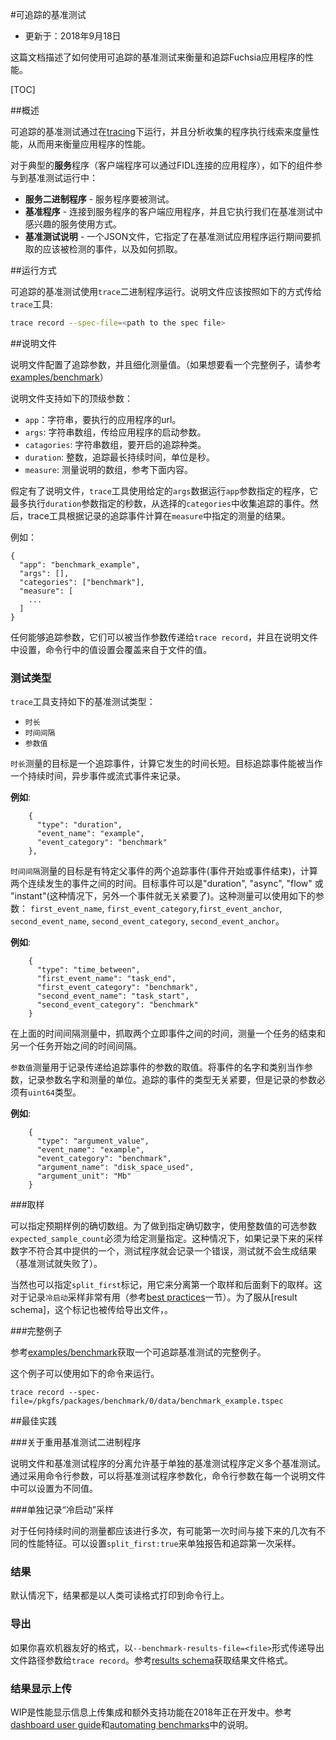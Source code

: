<!--
# Trace-based benchmarking

* Updated: 2018 Sep 18

This document describes how to use trace-based benchmarking to measure and track
performance of Fuchsia apps.
-->

#可追踪的基准测试

* 更新于：2018年9月18日

这篇文档描述了如何使用可追踪的基准测试来衡量和追踪Fuchsia应用程序的性能。

[TOC]

<!--
## Overview

Trace-based benchmarks measure the performance of an application by running it
under [tracing] and analyzing the collected traces to
compute performance metrics.

For a typical **service** application (application to which clients connect over
FIDL), the following components participate in a benchmarking run:

 - **service binary** - the service being benchmarked.
 - **benchmark app** - a client app that connects to the service and
     exercises the usage patterns we are interested in benchmarking.
 - **benchmark spec** - a JSON file specifying which trace events captured
     during a run of the benchmark app should be measured, and how.

The same framework can be also used to benchmark single binaries (without the
client-server split).
-->

##概述

可追踪的基准测试通过在[tracing]下运行，并且分析收集的程序执行线索来度量性能，从而用来衡量应用程序的性能。

对于典型的**服务**程序（客户端程序可以通过FIDL连接的应用程序），如下的组件参与到基准测试运行中：

- **服务二进制程序** - 服务程序要被测试。
- **基准程序** - 连接到服务程序的客户端应用程序，并且它执行我们在基准测试中感兴趣的服务使用方式。
- **基准测试说明** - 一个JSON文件，它指定了在基准测试应用程序运行期间要抓取的应该被检测的事件，以及如何抓取。

<!--
## Mechanics

Trace-based benchmarks are run using the `trace` binary. The spec file needs to be
passed to the tool as follows:

```sh
trace record --spec-file=<path to the spec file>
```
-->

##运行方式

可追踪的基准测试使用`trace`二进制程序运行。说明文件应该按照如下的方式传给`trace`工具:

```sh
trace record --spec-file=<path to the spec file>
```

<!--
### Specification file

The specification file configures tracing parameters and specifies measurements.
(see [examples/benchmark] if you'd like to see a full example straight away)

The file supports the following top level-parameters:

 - `app`: string, url of the application to be run
 - `args`: array of strings, startup arguments to be passed to the application
 - `categories`: array of strings, tracing categories to be enabled
 - `duration`: integer, maximum duration of tracing in seconds
 - `measure`: array of measurement specifications, see below

Given the specification file, the `trace` tool runs the `app` with the given
`args` for at most `duration` seconds and gathers trace events from the selected
`categories`. Then, the tool computes the measurements specified in the
`measure` section on the recorded trace events.

Example:

```{json}
{
  "app": "benchmark_example",
  "args": [],
  "categories": ["benchmark"],
  "measure": [
    ...
  ]
}
```

For any tracing parameters that can be passed both as arguments to `trace record`
and set in the specification file, the command line value overrides the one from
the file.
-->

##说明文件

说明文件配置了追踪参数，并且细化测量值。（如果想要看一个完整例子，请参考[examples/benchmark]）

说明文件支持如下的顶级参数：

- `app`：字符串，要执行的应用程序的url。
- `args`: 字符串数组，传给应用程序的启动参数。
- `catagories`: 字符串数组，要开启的追踪种类。
- `duration`: 整数，追踪最长持续时间，单位是秒。
- `measure`: 测量说明的数组，参考下面内容。

假定有了说明文件，`trace`工具使用给定的`args`数据运行`app`参数指定的程序，它最多执行`duration`参数指定的秒数，从选择的`categories`中收集追踪的事件。然后，trace工具根据记录的追踪事件计算在`measure`中指定的测量的结果。

例如：

```{json}
{
  "app": "benchmark_example",
  "args": [],
  "categories": ["benchmark"],
  "measure": [
    ...
  ]
}
```

任何能够追踪参数，它们可以被当作参数传递给`trace record`，并且在说明文件中设置，命令行中的值设置会覆盖来自于文件的值。

<!--
### Measurement types

The `trace` tool supports the following types of measurements:

 - `duration`
 - `time_between`
 - `argument_value`

A `duration` measurement targets a single trace event and computes the
duration of its occurrences. The target trace event can be recorded as a
duration, an async, or a flow event.

**Example**:

```{json}
    {
      "type": "duration",
      "event_name": "example",
      "event_category": "benchmark"
    },
```

-->

### 测试类型

`trace`工具支持如下的基准测试类型：

 - `时长`
 - `时间间隔`
 - `参数值`

`时长`测量的目标是一个追踪事件，计算它发生的时间长短。目标追踪事件能被当作一个持续时间，异步事件或流式事件来记录。

**例如**:

```{json}
    {
      "type": "duration",
      "event_name": "example",
      "event_category": "benchmark"
    },
```

<!--

A `time_between` measurement targets two trace events with the specified
anchors (either the beginning or the end of the events) and computes the time
between the consecutive occurrences of the two. The target events can be
"duration", "async", "flow" or "instant" (in which case the anchor doesn't matter).
Takes arguments: `first_event_name`, `first_event_category`,
`first_event_anchor`, `second_event_name`, `second_event_category`,
`second_event_anchor`.

**Example**:

```{json}
    {
      "type": "time_between",
      "first_event_name": "task_end",
      "first_event_category": "benchmark",
      "second_event_name": "task_start",
      "second_event_category": "benchmark"
    }
```

In the example above the `time_between` measurement captures the time between
the two instant events and measures the time between the end of one task and
the beginning of another.

An `argument_value` measurement is used to record a value of an argument passed
to the trace event. Takes as arguments a name and category of the event, name of
the argument to be recorded and unit in which it is measured. The type of trace
event doesn't matter, but the recorded argument must have `uint64` type.

**Example**:

```{json}
    {
      "type": "argument_value",
      "event_name": "example",
      "event_category": "benchmark",
      "argument_name": "disk_space_used",
      "argument_unit": "Mb"
    }
```
-->

`时间间隔`测量的目标是有特定父事件的两个追踪事件(事件开始或事件结束)，计算两个连续发生的事件之间的时间。目标事件可以是"duration", "async", "flow" 或 "instant"(这种情况下，另外一个事件就无关紧要了)。这种测量可以使用如下的参数： `first_event_name`, `first_event_category`,`first_event_anchor`, `second_event_name`, `second_event_category`, `second_event_anchor`。

**例如**:

```{json}
    {
      "type": "time_between",
      "first_event_name": "task_end",
      "first_event_category": "benchmark",
      "second_event_name": "task_start",
      "second_event_category": "benchmark"
    }
```

在上面的时间间隔测量中，抓取两个立即事件之间的时间，测量一个任务的结束和另一个任务开始之间的时间间隔。

`参数值`测量用于记录传递给追踪事件的参数的取值。将事件的名字和类别当作参数，记录参数名字和测量的单位。追踪的事件的类型无关紧要，但是记录的参数必须有`uint64`类型。

**例如**:

```{json}
    {
      "type": "argument_value",
      "event_name": "example",
      "event_category": "benchmark",
      "argument_name": "disk_space_used",
      "argument_unit": "Mb"
    }
```

<!--

### Samples

It is possible to specify an exact number of expected samples. In order to do
so, an optional parameter `"expected_sample_count"` with a positive value must be
specified for a given measurement. In that case, if the number of recorded
samples does not match the one provided, an error will be logged and the
measurement will produce no results (failing the benchmark).

You can also specify the `"split_first"` flag to separate the first sample from
the rest. This is useful for recording the "cold run" samples (see the
[best practices] section). This flag is passed to the exported file as well, in
compliance with the [results schema].

-->

###取样

可以指定预期样例的确切数组。为了做到指定确切数字，使用整数值的可选参数`expected_sample_count`必须为给定测量指定。这种情况下，如果记录下来的采样数字不符合其中提供的一个，测试程序就会记录一个错误，测试就不会生成结果（基准测试就失败了）。

当然也可以指定`split_first`标记，用它来分离第一个取样和后面剩下的取样。这对于记录`冷启动`采样非常有用（参考[best practices]一节）。为了服从[result schema]，这个标记也被传给导出文件，。

<!--

### Full example

See [examples/benchmark] for a full example of a traced-based benchmark.


This example can be run with the following command:
```{shell}
trace record --spec-file=/pkgfs/packages/benchmark/0/data/benchmark_example.tspec
```

-->

###完整例子

参考[examples/benchmark]获取一个可追踪基准测试的完整例子。

这个例子可以使用如下的命令来运行。

```{shell}
trace record --spec-file=/pkgfs/packages/benchmark/0/data/benchmark_example.tspec
```

<!--

## Best practices

### Consider reusing benchmark binaries

The separation between specification files and benchmark binaries allows to
define multiple benchmarks based on a single benchmark binary. Note that you can
parametrize the benchmark binary by taking command line arguments which can be
set to different values in each spec file.

### Record "cold run" samples separately

For any duration measurement that happens more than once, chances are that the
first time has different performance characteristics that the subsequent ones.
You can set `"split_first": true` to report and track the first sample
separately.

## Results

By default, the results are printed on the command line in a human-friendly
format.

### Export

If you prefer a machine-friendly format, pass the path to the output file to
`trace record` as `--benchmark-results-file=<file>`.  See the [results schema]
for the format of the resulting file.

### Dashboard upload

Dashboard upload integration and infra support is WIP as of March, 2018.  See
the [dashboard user guide] and the instructions for [automating benchmarks].

-->

##最佳实践

###关于重用基准测试二进制程序

说明文件和基准测试程序的分离允许基于单独的基准测试程序定义多个基准测试。通过采用命令行参数，可以将基准测试程序参数化，命令行参数在每一个说明文件中可以设置为不同值。

###单独记录“冷启动”采样

对于任何持续时间的测量都应该进行多次，有可能第一次时间与接下来的几次有不同的性能特征。可以设置`split_first:true`来单独报告和追踪第一次采样。

### 结果

默认情况下，结果都是以人类可读格式打印到命令行上。

### 导出

如果你喜欢机器友好的格式，以`--benchmark-results-file=<file>`形式传递导出文件路径参数给`trace record`。参考[results schema]获取结果文件格式。

### 结果显示上传

WIP是性能显示信息上传集成和额外支持功能在2018年正在开发中。参考[dashboard user guide]和[automating benchmarks]中的说明。

[automating benchmarks]: running_on_ci.md
[dashboard user guide]: catapult_user_guide.md
[examples/benchmark]: https://fuchsia.googlesource.com/garnet/+/master/examples/benchmark/
[results schema]: results_schema.md
[best practices]: #best-practices
[tracing]: https://fuchsia.googlesource.com/garnet/+/master/docs/tracing_usage_guide.md

